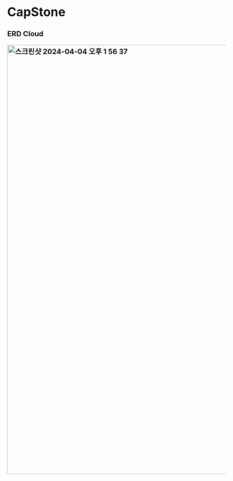 # CapStone

<div>
  <h3>ERD Cloud</p>
    <img width="989" alt="스크린샷 2024-04-04 오후 1 56 37" src="https://github.com/js3617/CapStone/assets/118441496/d5cbad96-9bef-4f21-80d3-39f3736d626a">

</div>
